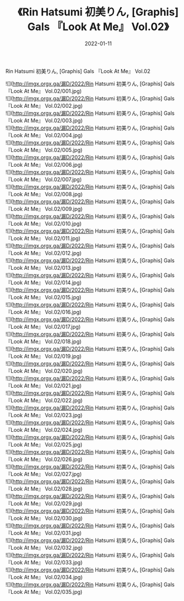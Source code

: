 ﻿---
layout: post
title:  《Rin Hatsumi 初美りん, [Graphis] Gals 『Look At Me』 Vol.02》
date:   2022-01-11
img: http://imgx.orgx.ga/漏D/2022/Rin Hatsumi 初美りん, [Graphis] Gals 『Look At Me』 Vol.02/000.jpg
categories: [美女, 清纯, 唯美]
---

Rin Hatsumi 初美りん, [Graphis] Gals 『Look At Me』 Vol.02

  ![](http://imgx.orgx.ga/漏D/2022/Rin Hatsumi 初美りん, [Graphis] Gals 『Look At Me』 Vol.02/001.jpg) <br> ![](http://imgx.orgx.ga/漏D/2022/Rin Hatsumi 初美りん, [Graphis] Gals 『Look At Me』 Vol.02/002.jpg) <br> ![](http://imgx.orgx.ga/漏D/2022/Rin Hatsumi 初美りん, [Graphis] Gals 『Look At Me』 Vol.02/003.jpg) <br> ![](http://imgx.orgx.ga/漏D/2022/Rin Hatsumi 初美りん, [Graphis] Gals 『Look At Me』 Vol.02/004.jpg) <br> ![](http://imgx.orgx.ga/漏D/2022/Rin Hatsumi 初美りん, [Graphis] Gals 『Look At Me』 Vol.02/005.jpg) <br> ![](http://imgx.orgx.ga/漏D/2022/Rin Hatsumi 初美りん, [Graphis] Gals 『Look At Me』 Vol.02/006.jpg) <br> ![](http://imgx.orgx.ga/漏D/2022/Rin Hatsumi 初美りん, [Graphis] Gals 『Look At Me』 Vol.02/007.jpg) <br> ![](http://imgx.orgx.ga/漏D/2022/Rin Hatsumi 初美りん, [Graphis] Gals 『Look At Me』 Vol.02/008.jpg) <br> ![](http://imgx.orgx.ga/漏D/2022/Rin Hatsumi 初美りん, [Graphis] Gals 『Look At Me』 Vol.02/009.jpg) <br> ![](http://imgx.orgx.ga/漏D/2022/Rin Hatsumi 初美りん, [Graphis] Gals 『Look At Me』 Vol.02/010.jpg) <br> ![](http://imgx.orgx.ga/漏D/2022/Rin Hatsumi 初美りん, [Graphis] Gals 『Look At Me』 Vol.02/011.jpg) <br> ![](http://imgx.orgx.ga/漏D/2022/Rin Hatsumi 初美りん, [Graphis] Gals 『Look At Me』 Vol.02/012.jpg) <br> ![](http://imgx.orgx.ga/漏D/2022/Rin Hatsumi 初美りん, [Graphis] Gals 『Look At Me』 Vol.02/013.jpg) <br> ![](http://imgx.orgx.ga/漏D/2022/Rin Hatsumi 初美りん, [Graphis] Gals 『Look At Me』 Vol.02/014.jpg) <br> ![](http://imgx.orgx.ga/漏D/2022/Rin Hatsumi 初美りん, [Graphis] Gals 『Look At Me』 Vol.02/015.jpg) <br> ![](http://imgx.orgx.ga/漏D/2022/Rin Hatsumi 初美りん, [Graphis] Gals 『Look At Me』 Vol.02/016.jpg) <br> ![](http://imgx.orgx.ga/漏D/2022/Rin Hatsumi 初美りん, [Graphis] Gals 『Look At Me』 Vol.02/017.jpg) <br> ![](http://imgx.orgx.ga/漏D/2022/Rin Hatsumi 初美りん, [Graphis] Gals 『Look At Me』 Vol.02/018.jpg) <br> ![](http://imgx.orgx.ga/漏D/2022/Rin Hatsumi 初美りん, [Graphis] Gals 『Look At Me』 Vol.02/019.jpg) <br> ![](http://imgx.orgx.ga/漏D/2022/Rin Hatsumi 初美りん, [Graphis] Gals 『Look At Me』 Vol.02/020.jpg) <br> ![](http://imgx.orgx.ga/漏D/2022/Rin Hatsumi 初美りん, [Graphis] Gals 『Look At Me』 Vol.02/021.jpg) <br> ![](http://imgx.orgx.ga/漏D/2022/Rin Hatsumi 初美りん, [Graphis] Gals 『Look At Me』 Vol.02/022.jpg) <br> ![](http://imgx.orgx.ga/漏D/2022/Rin Hatsumi 初美りん, [Graphis] Gals 『Look At Me』 Vol.02/023.jpg) <br> ![](http://imgx.orgx.ga/漏D/2022/Rin Hatsumi 初美りん, [Graphis] Gals 『Look At Me』 Vol.02/024.jpg) <br> ![](http://imgx.orgx.ga/漏D/2022/Rin Hatsumi 初美りん, [Graphis] Gals 『Look At Me』 Vol.02/025.jpg) <br> ![](http://imgx.orgx.ga/漏D/2022/Rin Hatsumi 初美りん, [Graphis] Gals 『Look At Me』 Vol.02/026.jpg) <br> ![](http://imgx.orgx.ga/漏D/2022/Rin Hatsumi 初美りん, [Graphis] Gals 『Look At Me』 Vol.02/027.jpg) <br> ![](http://imgx.orgx.ga/漏D/2022/Rin Hatsumi 初美りん, [Graphis] Gals 『Look At Me』 Vol.02/028.jpg) <br> ![](http://imgx.orgx.ga/漏D/2022/Rin Hatsumi 初美りん, [Graphis] Gals 『Look At Me』 Vol.02/029.jpg) <br> ![](http://imgx.orgx.ga/漏D/2022/Rin Hatsumi 初美りん, [Graphis] Gals 『Look At Me』 Vol.02/030.jpg) <br> ![](http://imgx.orgx.ga/漏D/2022/Rin Hatsumi 初美りん, [Graphis] Gals 『Look At Me』 Vol.02/031.jpg) <br> ![](http://imgx.orgx.ga/漏D/2022/Rin Hatsumi 初美りん, [Graphis] Gals 『Look At Me』 Vol.02/032.jpg) <br> ![](http://imgx.orgx.ga/漏D/2022/Rin Hatsumi 初美りん, [Graphis] Gals 『Look At Me』 Vol.02/033.jpg) <br> ![](http://imgx.orgx.ga/漏D/2022/Rin Hatsumi 初美りん, [Graphis] Gals 『Look At Me』 Vol.02/034.jpg) <br> ![](http://imgx.orgx.ga/漏D/2022/Rin Hatsumi 初美りん, [Graphis] Gals 『Look At Me』 Vol.02/035.jpg) <br>